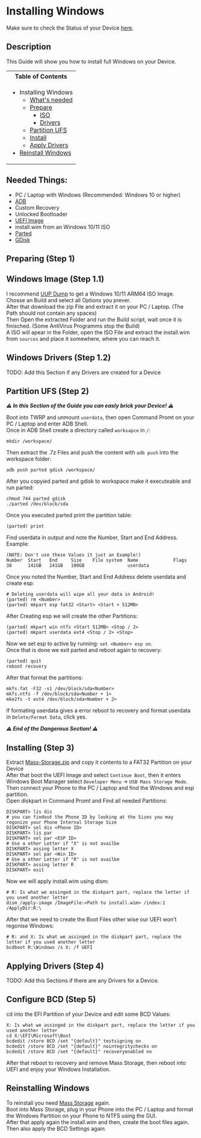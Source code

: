# Installing Windows

Make sure to check the Status of your Device [here](https://github.com/Robotix22/MU-Qcom/blob/main/Status.md).

## Description

This Guide will show you how to install full Windows on your Device.

<table>
<tr><th>Table of Contents</th></th>
<tr><td>
  
- Installing Windows
    - [What's needed](https://github.com/Robotix22/UEFI-Guides/blob/main/MU-Qcom/General/Win.md#needed-things)
    - [Prepare](https://github.com/Robotix22/UEFI-Guides/blob/main/MU-Qcom/General/Win.md#preparing-step-1)
        - [ISO](https://github.com/Robotix22/UEFI-Guides/blob/main/MU-Qcom/General/Win.md#windows-image-step-11)
        - [Drivers](https://github.com/Robotix22/UEFI-Guides/blob/main/MU-Qcom/General/Win.md#windows-drivers-step-12)
    - [Partition UFS](https://github.com/Robotix22/UEFI-Guides/blob/main/MU-Qcom/General/Win.md#partition-ufs-step-2)
    - [Install](https://github.com/Robotix22/UEFI-Guides/blob/main/MU-Qcom/General/Win.md#installing-step-3)
    - [Apply Drivers](https://github.com/Robotix22/UEFI-Guides/blob/main/MU-Qcom/General/Win.md#applying-drivers-step-4)
- [Reinstall Windows](https://github.com/Robotix22/UEFI-Guides/blob/main/MU-Qcom/General/Win.md#reinstalling-windows)

</td></tr> </table>

## Needed Things:
   - PC / Laptop with Windows (Recommended: Windows 10 or higher)
   - [ADB](https://developer.android.com/studio/releases/platform-tools#downloads)
   - Custom Recovery
   - Unlocked Bootloader
   - [UEFI Image](https://github.com/Robotix22/MU-Qcom)
   - install.wim from an Windows 10/11 ISO
   - [Parted](https://renegade-project.tech/tools/parted.7z)
   - [GDisk](https://renegade-project.tech/tools/gdisk.7z)

## Preparing (Step 1)

## Windows Image (Step 1.1)

I recommend [UUP Dump](https://uupdump.net/) to get a Windows 10/11 ARM64 ISO Image. <br />
Chosse an Build and select all Options you prever. <br />
After that download the zip File and extract it on your PC / Laptop. (The Path should not contain any spaces) <br />
Then Open the extracted Folder and run the Build script, wait once it is finisched. (Some AntiVirus Programms stop the Build) <br />
A ISO will apear in the Folder, open the ISO File and extract the install.wim from `sources` and place it somewhere, where you can reach it.

## Windows Drivers (Step 1.2)

TODO: Add this Section if any Drivers are created for a Device

## Partition UFS (Step 2)

***⚠️ In this Section of the Guide you can easly brick your Device! ⚠️***

Boot into TWRP and unmount `userdata`, then open Command Promt on your PC / Laptop and enter ADB Shell. <br />
Once in ADB Shell create a directory called `worksapce` in `/`:
```
mkdir /workspace/
```
Then extract the .7z Files and push the content with `adb push` into the workspace folder:
```
adb push parted gdisk /workspace/
```
After you copyied parted and gdisk to workspace make it executeable and run parted:
```
chmod 744 parted gdisk
./parted /dev/block/sda
```
Once you executed parted print the partition table:
```
(parted) print
```
Find userdata in output and note the Number, Start and End Address. <br />
Example:
```
(NOTE: Don't use these Values it just an Example!)
Number  Start   End     Size    File system  Name             Flags
38      141GB   241GB   100GB                userdata
```
Once you noted the Number, Start and End Address delete userdata and create esp: <br />
```
# Deleting userdata will wipe all your data in Android!
(parted) rm <Number>
(parted) mkpart esp fat32 <Start> <Start + 512MB>
```
After Creating esp we will create the other Partitions:
```
(parted) mkpart win ntfs <Start 512MB> <Stop / 2>
(parted) mkpart userdata ext4 <Stop / 2> <Stop>
```
Now we set esp to active by running: `set <Number> esp on`. <br />
Once that is done we exit parted and reboot again to recovery:
```
(parted) quit
reboot recovery
```
After that format the partitions:
```
mkfs.fat -F32 -s1 /dev/block/sda<Number>
mkfs.ntfs -f /dev/block/sda<Number + 1>
mke2fs -t ext4 /dev/block/sda<Number + 2>
```
If formating userdata gives a error reboot to recovery and format userdata in `Delete/Format Data`, click yes. <br />

***⚠️ End of the Dangerous Section! ⚠️***

## Installing (Step 3)

Extract [Mass-Storage.zip](https://github.com/Robotix22/MU-Qcom-Guides/files/11005130/Mass-Storage.zip) and copy it contents to a FAT32 Partition on your Device <br />
After that boot the UEFI Image and select `Continue Boot`, then it enters Windows Boot Manager select `Developer Menu` -> `USB Mass Storage Mode`. <br />
Then connect your Phone to the PC / Laptop and find the Windows and esp partition. <br />
Open diskpart in Command Promt and Find all needed Partitions:
```
DISKPART> lis dis
# you can findout the Phone ID by looking at the Sizes you may regonize your Phone Internal Storage Size
DISKPART> sel dis <Phone ID>
DISKPART> lis par
DISKPART> sel par <ESP ID>
# Use a other Letter if "X" is not availbe
DISKPART> assing letter X
DISKPART> sel par <Win ID>
# Use a other Letter if "R" is not availbe
DISKPART> assing letter R
DISKPART> exit
```
Now we will apply install.wim using dism:
```
# R: Is what we assinged in the diskpart part, replace the letter if you used another letter
dism /apply-image /ImageFile:<Path to install.wim> /index:1 /ApplyDir:R:\
```
After that we need to create the Boot Files other wise our UEFI won't regonise Windows:
```
# R: and X: Is what we assinged in the diskpart part, replace the letter if you used another letter
bcdboot R:\Windows /s X: /f UEFI
```

## Applying Drivers (Step 4)

TODO: Add this Sections if there are any Drivers for a Device.

## Configure BCD (Step 5)

cd into the EFI Partition of your Device and edit some BCD Values:
```
X: Is what we assinged in the diskpart part, replace the letter if you used another letter
cd X:\EFI\Microsoft\Boot
bcdedit /store BCD /set "{default}" testsigning on
bcdedit /store BCD /set "{default}" nointegritychecks on
bcdedit /store BCD /set "{default}" recoveryenabled no
```
After that reboot to recovery and remove Mass Storage, then reboot into UEFI and enjoy your Windows Installation.

## Reinstalling Windows

To reinstall you need [Mass Storage](https://github.com/Robotix22/MU-Qcom-Guides/files/11005130/Mass-Storage.zip) again. <br />
Boot into Mass Storage, plug in your Phone into the PC / Laptop and format the Windows Partition on your Phone to NTFS using the GUI. <br />
After that apply again the install.wim and then, create the boot files again. <br />
Then also apply the BCD Settings again.
